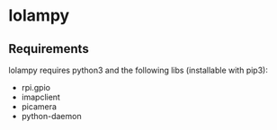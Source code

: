 # lolampy

## Requirements

lolampy requires python3 and the following libs (installable with pip3):

* rpi.gpio
* imapclient
* picamera
* python-daemon

